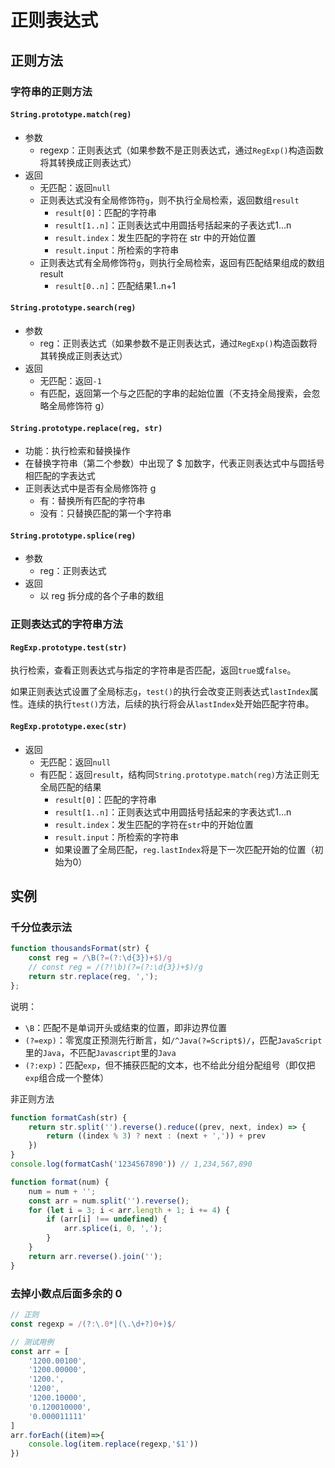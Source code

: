 # 正则表达式

## 正则方法

### 字符串的正则方法

#### `String.prototype.match(reg)`

- 参数
  - regexp：正则表达式（如果参数不是正则表达式，通过`RegExp()`构造函数将其转换成正则表达式）
- 返回
  - 无匹配：返回`null`
  - 正则表达式没有全局修饰符`g`，则不执行全局检索，返回数组`result`
    - `result[0]`：匹配的字符串
    - `result[1..n]`：正则表达式中用圆括号括起来的子表达式1...n
    - `result.index`：发生匹配的字符在 str 中的开始位置
    - `result.input`：所检索的字符串
  - 正则表达式有全局修饰符`g`，则执行全局检索，返回有匹配结果组成的数组 result
    - `result[0..n]`：匹配结果1..n+1

#### `String.prototype.search(reg)`

- 参数
  - reg：正则表达式（如果参数不是正则表达式，通过`RegExp()`构造函数将其转换成正则表达式）
- 返回
  - 无匹配：返回`-1`
  - 有匹配，返回第一个与之匹配的字串的起始位置（不支持全局搜索，会忽略全局修饰符 g）

#### `String.prototype.replace(reg, str)`

- 功能：执行检索和替换操作
- 在替换字符串（第二个参数）中出现了 $ 加数字，代表正则表达式中与圆括号相匹配的字表达式
- 正则表达式中是否有全局修饰符 g
  - 有：替换所有匹配的字符串
  - 没有：只替换匹配的第一个字符串

#### `String.prototype.splice(reg)`

- 参数
  - reg：正则表达式
- 返回
  - 以 reg 拆分成的各个子串的数组

### 正则表达式的字符串方法

#### `RegExp.prototype.test(str)`

执行检索，查看正则表达式与指定的字符串是否匹配，返回`true`或`false`。

如果正则表达式设置了全局标志`g`，`test()`的执行会改变正则表达式`lastIndex`属性。连续的执行`test()`方法，后续的执行将会从`lastIndex`处开始匹配字符串。

#### `RegExp.prototype.exec(str)`

- 返回
  - 无匹配：返回`null`
  - 有匹配：返回`result`，结构同`String.prototype.match(reg)`方法正则无全局匹配的结果
    - `result[0]`：匹配的字符串
    - `result[1..n]`：正则表达式中用圆括号括起来的字表达式1...n
    - `result.index`：发生匹配的字符在`str`中的开始位置
    - `result.input`：所检索的字符串
    - 如果设置了全局匹配，`reg.lastIndex`将是下一次匹配开始的位置（初始为0）

## 实例

### 千分位表示法

```js
function thousandsFormat(str) {
    const reg = /\B(?=(?:\d{3})+$)/g
    // const reg = /(?!\b)(?=(?:\d{3})+$)/g
    return str.replace(reg, ',');
};
```

说明：

- `\B`：匹配不是单词开头或结束的位置，即非边界位置
- `(?=exp)`：零宽度正预测先行断言，如`/^Java(?=Script$)/`，匹配`JavaScript`里的`Java`，不匹配`Javascript`里的`Java`
- `(?:exp)`：匹配`exp`，但不捕获匹配的文本，也不给此分组分配组号（即仅把`exp`组合成一个整体）

非正则方法

```js
function formatCash(str) {
    return str.split('').reverse().reduce((prev, next, index) => {
        return ((index % 3) ? next : (next + ',')) + prev
    })
}
console.log(formatCash('1234567890')) // 1,234,567,890
```

```js
function format(num) {
    num = num + '';
    const arr = num.split('').reverse();
    for (let i = 3; i < arr.length + 1; i += 4) {
        if (arr[i] !== undefined) {
            arr.splice(i, 0, ',');
        }
    }
    return arr.reverse().join('');
}
```

### 去掉小数点后面多余的 0

```js
// 正则
const regexp = /(?:\.0*|(\.\d+?)0+)$/

// 测试用例
const arr = [
    '1200.00100',
    '1200.00000',
    '1200.',
    '1200',
    '1200.10000',
    '0.120010000',
    '0.000011111'
]
arr.forEach((item)=>{
    console.log(item.replace(regexp,'$1'))
})
```
